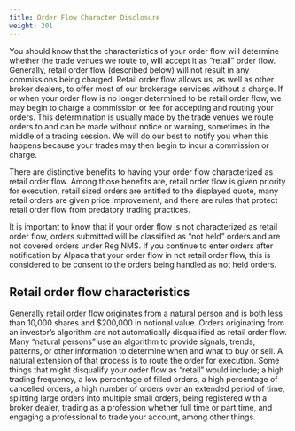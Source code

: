 ```yaml
---
title: Order Flow Character Disclosure
weight: 201
---
```


You should know that the characteristics of your order flow will determine whether the trade venues we route to, will accept it as “retail” order flow. Generally, retail order flow (described below) will not result in any commissions being charged. Retail order flow allows us, as well as other broker dealers, to offer most of our brokerage services without a charge. If or when your order flow is no longer determined to be retail order flow, we may begin to charge a commission or fee for accepting and routing your orders. This determination is usually made by the trade venues we route orders to and can be made without notice or warning, sometimes in the middle of a trading session. We will do our best to notify you when this happens because your trades may then begin to incur a commission or charge.

There are distinctive benefits to having your order flow characterized as retail order flow. Among those benefits are, retail order flow is given priority for execution, retail sized orders are entitled to the displayed quote, many retail orders are given price improvement, and there are rules that protect retail order flow from predatory trading practices.

It is important to know that if your order flow is not characterized as retail order flow, orders submitted will be classified as “not held” orders and are not covered orders under Reg NMS. If you continue to enter orders after notification by Alpaca that your order flow in not retail order flow, this is considered to be consent to the orders being handled as not held orders.

## Retail order flow characteristics

Generally retail order flow originates from a natural person and is both less than 10,000 shares and $200,000 in notional value. Orders originating from an investor’s algorithm are not automatically disqualified as retail order flow. Many “natural persons” use an algorithm to provide signals, trends, patterns, or other information to determine when and what to buy or sell. A natural extension of that process is to route the order for execution. Some things that might disqualify your order flow as “retail” would include; a high trading frequency, a low percentage of filled orders, a high percentage of cancelled orders, a high number of orders over an extended period of time, splitting large orders into multiple small orders, being registered with a broker dealer, trading as a profession whether full time or part time, and engaging a professional to trade your account, among other things.
